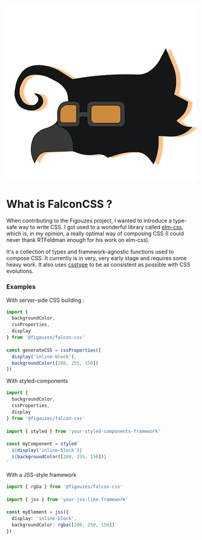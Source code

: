 <p align="center">
  <img alt="FalconCSS" src="https://github.com/figouzes-articulees/fig-one/blob/main/packages/falcon-css/logo.svg">
</p>

# What is FalconCSS ?

When contributing to the Figouzes project, I wanted to introduce a type-safe way to write CSS. I got used to a wonderful library called [elm-css](https://github.com/rtfeldman/elm-css), which is, in my opinion, a really optimal way of composing CSS (I could never thank RTFeldman enough for his work on elm-css).

It's a collection of types and framework-agnostic functions used to compose CSS. It currently is in very, very early stage and requires some heavy work. It also uses [csstype](https://github.com/frenic/csstype) to be as consistent as possible with CSS evolutions.

### Examples

With server-side CSS building :
```ts
import {
  backgroundColor,
  cssProperties,
  display
} from '@figouzes/falcon-css'

const generateCSS = cssProperties([
  display('inline-block'),
  backgroundColor([200, 255, 150])
])
```

With styled-components
```ts
import {
  backgroundColor,
  cssProperties,
  display
} from '@figouzes/falcon-css'

import { styled } from 'your-styled-components-framework'

const myComponent = styled`
  ${display('inline-block')}
  ${backgroundColor([200, 255, 150])}
`
```

With a JSS-style framework
```ts
import { rgba } from '@figouzes/falcon-css'

import { jss } from 'your-jss-like-framework'

const myElement = jss({
  display: 'inline-block',
  backgroundColor: rgba([200, 250, 150])
})
```
